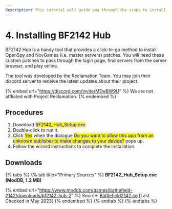 ```yaml
---
description: This tutorial will guide you through the steps to install BF2142 Hub.
---
```


# 4. Installing ​BF2142 Hub

BF2142 Hub is a handy tool that provides a click-to-go method to install OpenSpy and NovGames (i.e. master servers) patches. You will need these custom patches to pass through the login page, find servers from the server browser, and play online.&#x20;

The tool was developed by the Reclamation Team. You may join their discord server to receive the latest updates about their project.

{% embed url="https://discord.com/invite/MEwBW9U" %}
We are not affliated with Project Reclamation.
{% endembed %}

## Procedures

1. Download <mark style="color:blue;">BF2142\_Hub\_Setup.exe</mark>.
2. Double-click to run it.
3. Click <mark style="color:blue;">Yes</mark> when the dialogue <mark style="color:blue;">Do you want to allow this app from an unknown publisher to make changes to your device?</mark> pops up.
4. Follow the wizard instructions to complete the installation.

## Downloads

{% tabs %}
{% tab title="Primary Sources" %}
**BF2142\_Hub\_Setup.exe (ModDB, 1.2 MB)**

{% embed url="https://www.moddb.com/games/battlefield-2142/downloads/bf2142-hub-2" %}
Source: [Battlefield2142.co](https://battlefield2142.co/) \[Last Checked in May 2023]
{% endembed %}
{% endtab %}
{% endtabs %}
